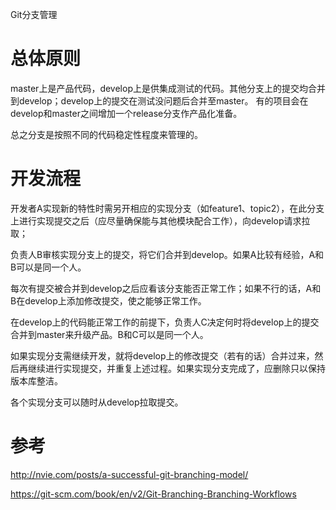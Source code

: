Git分支管理

# 总体原则

master上是产品代码，develop上是供集成测试的代码。其他分支上的提交均合并到develop；develop上的提交在测试没问题后合并至master。
有的项目会在develop和master之间增加一个release分支作产品化准备。

总之分支是按照不同的代码稳定性程度来管理的。

# 开发流程

开发者A实现新的特性时需另开相应的实现分支（如feature1、topic2），在此分支上进行实现提交之后（应尽量确保能与其他模块配合工作），向develop请求拉取；

负责人B审核实现分支上的提交，将它们合并到develop。如果A比较有经验，A和B可以是同一个人。

每次有提交被合并到develop之后应看该分支能否正常工作；如果不行的话，A和B在develop上添加修改提交，使之能够正常工作。

在develop上的代码能正常工作的前提下，负责人C决定何时将develop上的提交合并到master来升级产品。B和C可以是同一个人。

如果实现分支需继续开发，就将develop上的修改提交（若有的话）合并过来，然后再继续进行实现提交，并重复上述过程。如果实现分支完成了，应删除只以保持版本库整洁。

各个实现分支可以随时从develop拉取提交。

# 参考

<http://nvie.com/posts/a-successful-git-branching-model/>

<https://git-scm.com/book/en/v2/Git-Branching-Branching-Workflows>
